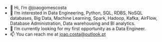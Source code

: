 - 👋 Hi, I’m @joaogomescosta
- 👀 I’m interested in Data Engineering, Python, SQL, RDBS, NoSQL databases, Big Data, Machine Learning, Spark, Hadoop, Kafka, AirFlow, Database Administration, Data       warehousing and BI analytics.
- 🌱 I’m currently looking for my first opportunity as a Data Engineer.
- 📫 You can reach me at joao.costa@outlook.pt
